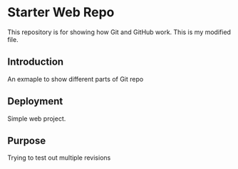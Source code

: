 # Starter Web Repo

This repository is for showing how Git and GitHub work. This is my modified file.

## Introduction
An exmaple to show different parts of Git repo

## Deployment
Simple web project. 

## Purpose
Trying to test out multiple revisions
